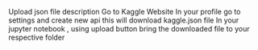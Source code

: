 Upload json file description
Go to Kaggle Website
In your profile go to settings and create new api 
this will download kaggle.json file 
In your jupyter notebook , using upload button bring the downloaded file to your respective folder
